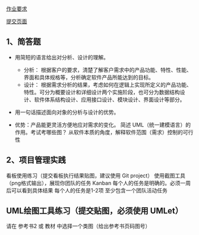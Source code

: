 [作业要求](https://sysu-swsad.github.io/swad-guide/02-prject-team#3作业)

[提交页面](https://shimo.im/sheets/uBJjssYsbnAbcYaB/QBaT7)

## 1、简答题
- 用简短的语言给出对分析、设计的理解。
  - 分析： 根据客户的要求，清楚了解客户需求中的产品功能、特性、性能、界面和具体规格等，分析确定软件产品所能达到的目标。
  - 设计： 根据需求分析的结果，考虑如何在逻辑上实现所定义的产品功能、特性。可分为概要设计和详细设计两个实施阶段，也可分为数据结构设计、软件体系结构设计、应用接口设计、模块设计、界面设计等部分。
 
- 用一句话描述面向对象的分析与设计的优势。
 - 优势：产品能更灵活方便地应对需求的变化。
简述 UML（统一建模语言）的作用。考试考哪些图？
从软件本质的角度，解释软件范围（需求）控制的可行性
## 2、项目管理实践
看板使用练习（提交看板执行结果贴图，建议使用 Git project） 
使用截图工具（png格式输出），展现你团队的任务 Kanban
每个人的任务是明确的。必须一周后可以看到具体结果
每个人的任务是1-2项
至少包含一个团队活动任务
## UML绘图工具练习（提交贴图，必须使用 UMLet） 
请在 参考书2 或 教材 中选择一个类图（给出参考书页码图号）




